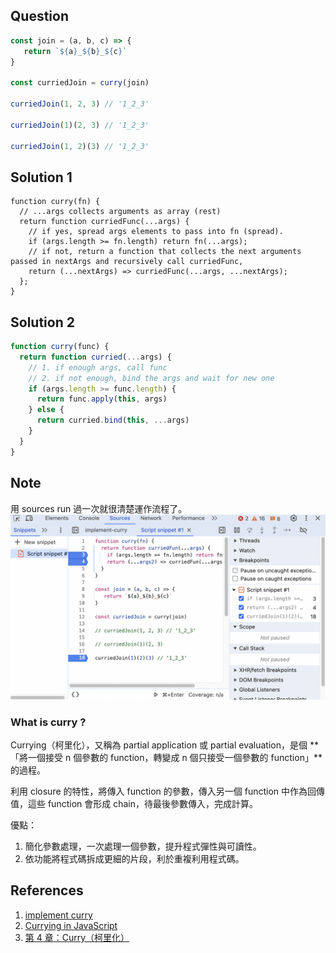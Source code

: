 ## Question
```javascript
const join = (a, b, c) => {
   return `${a}_${b}_${c}`
}

const curriedJoin = curry(join)

curriedJoin(1, 2, 3) // '1_2_3'

curriedJoin(1)(2, 3) // '1_2_3'

curriedJoin(1, 2)(3) // '1_2_3'
```

## Solution 1
```tsx
function curry(fn) {
  // ...args collects arguments as array (rest)
  return function curriedFunc(...args) {
    // if yes, spread args elements to pass into fn (spread).
    if (args.length >= fn.length) return fn(...args);
    // if not, return a function that collects the next arguments passed in nextArgs and recursively call curriedFunc,
    return (...nextArgs) => curriedFunc(...args, ...nextArgs);
  };
}
```

## Solution 2
```typescript
function curry(func) {
  return function curried(...args) {
    // 1. if enough args, call func 
    // 2. if not enough, bind the args and wait for new one
    if (args.length >= func.length) {
      return func.apply(this, args)
    } else {
      return curried.bind(this, ...args)
    }
  }
}
```

## Note
用 sources run 過一次就很清楚運作流程了。
![alt text](./curry.png)

### What is curry ?
Currying（柯里化），又稱為 partial application 或 partial evaluation，是個
**「將一個接受 n 個參數的 function，轉變成 n 個只接受一個參數的 function」**的過程。

利用 closure 的特性，將傳入 function 的參數，傳入另一個 function 中作為回傳值，這些 function 會形成 chain，待最後參數傳入，完成計算。

優點：
1. 簡化參數處理，一次處理一個參數，提升程式彈性與可讀性。
2. 依功能將程式碼拆成更細的片段，利於重複利用程式碼。


## References
1. [implement curry](https://bigfrontend.dev/problem/implement-curry/discuss)
2. [Currying in JavaScript](https://www.cythilya.tw/2017/02/27/currying-in-javascript/)
3. [第 4 章：Curry（柯里化）](https://jigsawye.gitbooks.io/mostly-adequate-guide/content/ch4.html)
